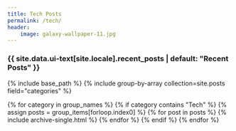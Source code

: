 ```yaml
---
title: Tech Posts
permalink: /tech/
header:
    image: galaxy-wallpaper-11.jpg
---
```


<h3 class="archive__subtitle">{{ site.data.ui-text[site.locale].recent_posts | default: "Recent Posts" }}</h3>

{% include base_path %}
{% include group-by-array collection=site.posts field="categories" %}

{% for category in group_names %}
  {% if category contains "Tech" %}
  {% assign posts = group_items[forloop.index0] %}
  {% for post in posts %}
    {% include archive-single.html %}
  {% endfor %}
  {% endif %}
{% endfor %}

